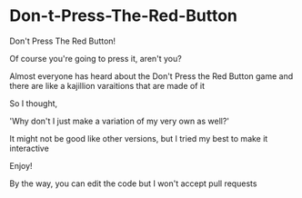 # Don-t-Press-The-Red-Button
Don't Press The Red Button!

Of course you're going to press it, aren't you?

Almost everyone has heard about the Don't Press the Red Button game and there are like a 
kajillion varaitions that are made of it

So I thought,

'Why don't I just make a variation of my very own as well?'

It might not be good like other versions, but I tried my best to make it interactive

Enjoy!

By the way, you can edit the code but I won't accept pull requests

